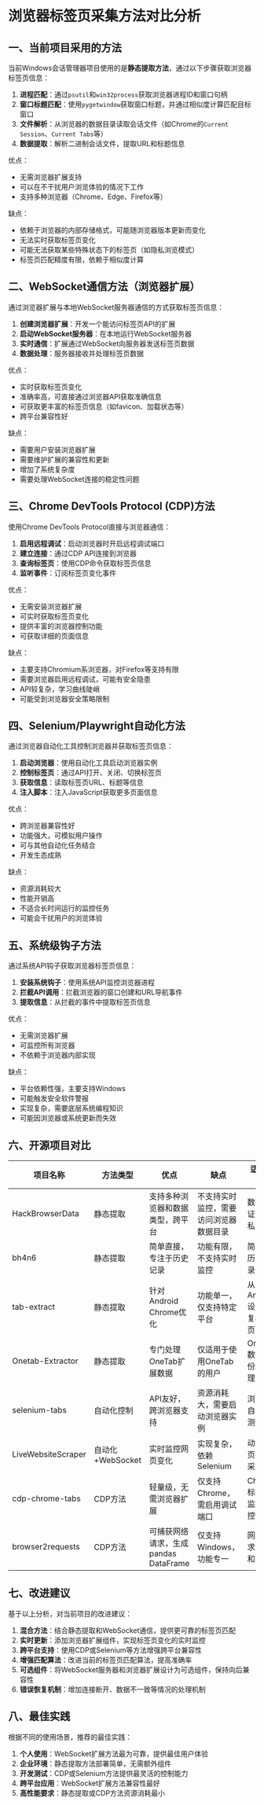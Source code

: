 # 浏览器标签页采集方法对比分析

## 一、当前项目采用的方法

当前Windows会话管理器项目使用的是**静态提取方法**，通过以下步骤获取浏览器标签页信息：

1. **进程匹配**：通过`psutil`和`win32process`获取浏览器进程ID和窗口句柄
2. **窗口标题匹配**：使用`pygetwindow`获取窗口标题，并通过相似度计算匹配目标窗口
3. **文件解析**：从浏览器的数据目录读取会话文件（如Chrome的`Current Session`、`Current Tabs`等）
4. **数据提取**：解析二进制会话文件，提取URL和标题信息

优点：
- 无需浏览器扩展支持
- 可以在不干扰用户浏览体验的情况下工作
- 支持多种浏览器（Chrome、Edge、Firefox等）

缺点：
- 依赖于浏览器的内部存储格式，可能随浏览器版本更新而变化
- 无法实时获取标签页变化
- 可能无法获取某些特殊状态下的标签页（如隐私浏览模式）
- 标签页匹配精度有限，依赖于相似度计算

## 二、WebSocket通信方法（浏览器扩展）

通过浏览器扩展与本地WebSocket服务器通信的方式获取标签页信息：

1. **创建浏览器扩展**：开发一个能访问标签页API的扩展
2. **启动WebSocket服务器**：在本地运行WebSocket服务器
3. **实时通信**：扩展通过WebSocket向服务器发送标签页数据
4. **数据处理**：服务器接收并处理标签页数据

优点：
- 实时获取标签页变化
- 准确率高，可直接通过浏览器API获取准确信息
- 可获取更丰富的标签页信息（如favicon、加载状态等）
- 跨平台兼容性好

缺点：
- 需要用户安装浏览器扩展
- 需要维护扩展的兼容性和更新
- 增加了系统复杂度
- 需要处理WebSocket连接的稳定性问题

## 三、Chrome DevTools Protocol (CDP)方法

使用Chrome DevTools Protocol直接与浏览器通信：

1. **启用远程调试**：启动浏览器时开启远程调试端口
2. **建立连接**：通过CDP API连接到浏览器
3. **查询标签页**：使用CDP命令获取标签页信息
4. **监听事件**：订阅标签页变化事件

优点：
- 无需安装浏览器扩展
- 可实时获取标签页变化
- 提供丰富的浏览器控制功能
- 可获取详细的页面信息

缺点：
- 主要支持Chromium系浏览器，对Firefox等支持有限
- 需要浏览器启用远程调试，可能有安全隐患
- API较复杂，学习曲线陡峭
- 可能受到浏览器安全策略限制

## 四、Selenium/Playwright自动化方法

通过浏览器自动化工具控制浏览器并获取标签页信息：

1. **启动浏览器**：使用自动化工具启动浏览器实例
2. **控制标签页**：通过API打开、关闭、切换标签页
3. **获取信息**：读取标签页URL、标题等信息
4. **注入脚本**：注入JavaScript获取更多页面信息

优点：
- 跨浏览器兼容性好
- 功能强大，可模拟用户操作
- 可与其他自动化任务结合
- 开发生态成熟

缺点：
- 资源消耗较大
- 性能开销高
- 不适合长时间运行的监控任务
- 可能会干扰用户的浏览体验

## 五、系统级钩子方法

通过系统API钩子获取浏览器标签页信息：

1. **安装系统钩子**：使用系统API监控浏览器进程
2. **拦截API调用**：拦截浏览器的窗口创建和URL导航事件
3. **提取信息**：从拦截的事件中提取标签页信息

优点：
- 无需浏览器扩展
- 可监控所有浏览器
- 不依赖于浏览器内部实现

缺点：
- 平台依赖性强，主要支持Windows
- 可能触发安全软件警报
- 实现复杂，需要底层系统编程知识
- 可能因浏览器或系统更新而失效

## 六、开源项目对比

| 项目名称 | 方法类型 | 优点 | 缺点 | 适用场景 |
|---------|---------|------|------|----------|
| HackBrowserData | 静态提取 | 支持多种浏览器和数据类型，跨平台 | 不支持实时监控，需要访问浏览器数据目录 | 数据取证、隐私审计 |
| bh4n6 | 静态提取 | 简单直接，专注于历史记录 | 功能有限，不支持实时监控 | 简单的历史记录分析 |
| tab-extract | 静态提取 | 针对Android Chrome优化 | 功能单一，仅支持特定平台 | 从Android设备恢复标签页 |
| Onetab-Extractor | 静态提取 | 专门处理OneTab扩展数据 | 仅适用于使用OneTab的用户 | OneTab数据备份和整理 |
| selenium-tabs | 自动化控制 | API友好，跨浏览器支持 | 资源消耗大，需要启动浏览器实例 | 浏览器自动化测试 |
| LiveWebsiteScraper | 自动化+WebSocket | 实时监控网页变化 | 实现复杂，依赖Selenium | 动态网页数据采集 |
| cdp-chrome-tabs | CDP方法 | 轻量级，无需浏览器扩展 | 仅支持Chrome，需启用调试端口 | Chrome标签页监控和控制 |
| browser2requests | CDP方法 | 可捕获网络请求，生成pandas DataFrame | 仅支持Windows，功能专一 | 网络请求分析和重放 |

## 七、改进建议

基于以上分析，对当前项目的改进建议：

1. **混合方法**：结合静态提取和WebSocket通信，提供更可靠的标签页匹配
2. **实时更新**：添加浏览器扩展组件，实现标签页变化的实时监控
3. **跨平台支持**：使用CDP或Selenium等方法增强跨平台兼容性
4. **增强匹配算法**：改进当前的标签页匹配算法，提高准确率
5. **可选组件**：将WebSocket服务器和浏览器扩展设计为可选组件，保持向后兼容性
6. **错误恢复机制**：增加连接断开、数据不一致等情况的处理机制

## 八、最佳实践

根据不同的使用场景，推荐的最佳实践：

1. **个人使用**：WebSocket扩展方法最为可靠，提供最佳用户体验
2. **企业环境**：静态提取方法部署简单，无需额外组件
3. **开发测试**：CDP或Selenium方法提供最灵活的控制能力
4. **跨平台应用**：WebSocket扩展方法兼容性最好
5. **高性能要求**：静态提取或CDP方法资源消耗最小 